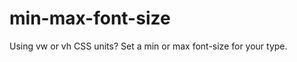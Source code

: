 min-max-font-size
=================

Using vw or vh CSS units? Set a min or max font-size for your type.
